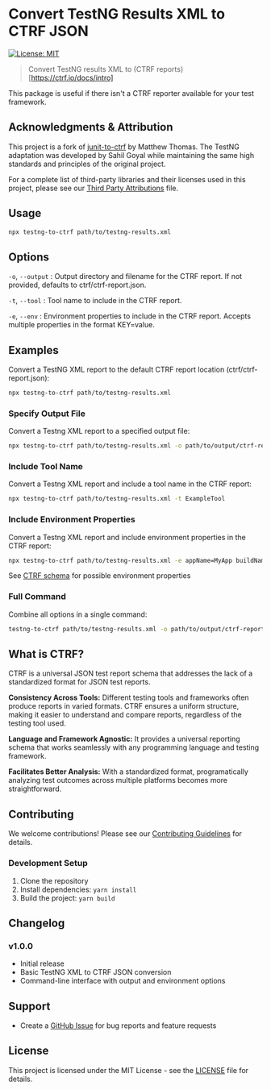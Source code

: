 # Convert TestNG Results XML to CTRF JSON
[![License: MIT](https://img.shields.io/badge/License-MIT-yellow.svg)](https://opensource.org/licenses/MIT)

> Convert TestNG results XML to (CTRF reports)[https://ctrf.io/docs/intro]

This package is useful if there isn't a CTRF reporter available for your test framework.

## Acknowledgments & Attribution

This project is a fork of [junit-to-ctrf](https://github.com/ctrf-io/junit-to-ctrf) by Matthew Thomas. The TestNG adaptation was developed by Sahil Goyal while maintaining the same high standards and principles of the original project.

For a complete list of third-party libraries and their licenses used in this project, please see our [Third Party Attributions](third-party-attributions.txt) file.

## Usage

```sh
npx testng-to-ctrf path/to/testng-results.xml
```

## Options

`-o`, `--output` <output>: Output directory and filename for the CTRF report. If not provided, defaults to ctrf/ctrf-report.json.

`-t`, `--tool` <toolName>: Tool name to include in the CTRF report.

`-e`, `--env` <envProperties>: Environment properties to include in the CTRF report. Accepts multiple properties in the format KEY=value.

## Examples

Convert a TestNG XML report to the default CTRF report location (ctrf/ctrf-report.json):

```sh
npx testng-to-ctrf path/to/testng-results.xml
```

### Specify Output File

Convert a Testng XML report to a specified output file:

```sh
npx testng-to-ctrf path/to/testng-results.xml -o path/to/output/ctrf-report.json
```

### Include Tool Name

Convert a Testng XML report and include a tool name in the CTRF report:

```sh
npx testng-to-ctrf path/to/testng-results.xml -t ExampleTool
```

### Include Environment Properties

Convert a Testng XML report and include environment properties in the CTRF report:

```sh
npx testng-to-ctrf path/to/testng-results.xml -e appName=MyApp buildName=MyBuild
```

See [CTRF schema](https://www.ctrf.io/docs/schema/environment) for possible environment properties

### Full Command

Combine all options in a single command:

```sh
testng-to-ctrf path/to/testng-results.xml -o path/to/output/ctrf-report.json -t ExampleTool -e appName=MyApp buildName=MyBuild
```

## What is CTRF?

CTRF is a universal JSON test report schema that addresses the lack of a standardized format for JSON test reports.

**Consistency Across Tools:** Different testing tools and frameworks often produce reports in varied formats. CTRF ensures a uniform structure, making it easier to understand and compare reports, regardless of the testing tool used.

**Language and Framework Agnostic:** It provides a universal reporting schema that works seamlessly with any programming language and testing framework.

**Facilitates Better Analysis:** With a standardized format, programatically analyzing test outcomes across multiple platforms becomes more straightforward.

## Contributing

We welcome contributions! Please see our [Contributing Guidelines](CONTRIBUTING.md) for details.

### Development Setup

1. Clone the repository
2. Install dependencies: `yarn install`
3. Build the project: `yarn build`

## Changelog

### v1.0.0
- Initial release
- Basic TestNG XML to CTRF JSON conversion
- Command-line interface with output and environment options

## Support

- Create a [GitHub Issue](../../issues) for bug reports and feature requests

## License

This project is licensed under the MIT License - see the [LICENSE](LICENSE) file for details.
